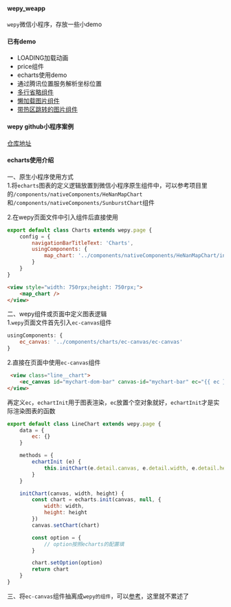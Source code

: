 #### wepy_weapp
`wepy`微信小程序，存放一些小demo

#### 已有demo
 - LOADING加载动画
 - price组件
 - echarts使用demo
 - 通过腾讯位置服务解析坐标位置
 - [多行省略组件](./src/components/nativeComponents/EllipsisText/README.md)
 - [懒加载图片组件](./src/components/nativeComponents/LazyLoadImage/README.md)
 - [带热区跳转的图片组件](./src/components/nativeComponents/HotAreaImage/README.md)

#### wepy github小程序案例
[仓库地址](https://github.com/shenyiling/weapp_github)

#### echarts使用介绍
一、原生小程序使用方式  
1.将`echarts`图表的定义逻辑放置到微信小程序原生组件中，可以参考项目里的`/components/nativeComponents/HeNanMapChart`和`/components/nativeComponents/SunburstChart`组件 

2.在wepy页面文件中引入组件后直接使用
```Javascript
export default class Charts extends wepy.page {
    config = {
        navigationBarTitleText: 'Charts',
        usingComponents: {
            map_chart: '../components/nativeComponents/HeNanMapChart/index'
        }
    }
}
```

```Html
<view style="width: 750rpx;height: 750rpx;">
    <map_chart />
</view>
```

二、wepy组件或页面中定义图表逻辑  
1.`wepy`页面文件首先引入`ec-canvas`组件 
```Javascript
usingComponents: {
    ec_canvas: '../components/charts/ec-canvas/ec-canvas'
}
```

2.直接在页面中使用`ec-canvas`组件
```Html
 <view class="line__chart">
    <ec_canvas id="mychart-dom-bar" canvas-id="mychart-bar" ec="{{ ec }}" bind:init="echartInit"></ec_canvas>
</view>
```
再定义`ec`，`echartInit`用于图表渲染，`ec`放置个空对象就好，`echartInit`才是实际渲染图表的函数
```Javascript
export default class LineChart extends wepy.page {
    data = {
        ec: {}
    }

    methods = {
        echartInit (e) {
            this.initChart(e.detail.canvas, e.detail.width, e.detail.height)
        }
    }

    initChart(canvas, width, height) {
        const chart = echarts.init(canvas, null, {
            width: width,
            height: height
        })
        canvas.setChart(chart)

        const option = {
            // option按照echarts的配置填
        }

        chart.setOption(option)
        return chart
    }
}
```

三、将`ec-canvas`组件抽离成`wepy的组件`，可以[参考](https://github.com/ecomfe/echarts-for-weixin/issues/7#issuecomment-371692664)，这里就不累述了
